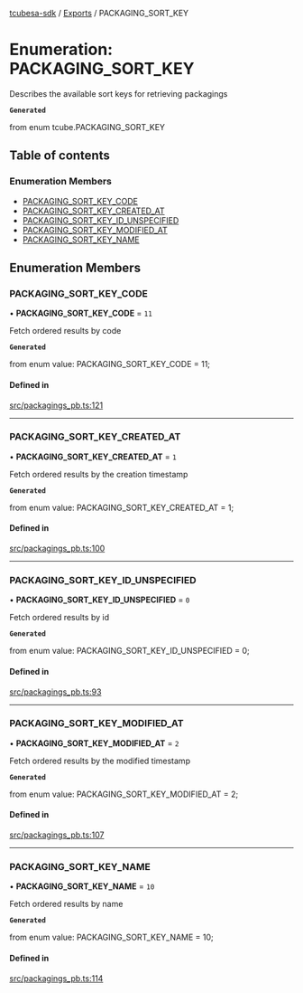 [tcubesa-sdk](../README.md) / [Exports](../modules.md) / PACKAGING\_SORT\_KEY

# Enumeration: PACKAGING\_SORT\_KEY

Describes the available sort keys for retrieving packagings

**`Generated`**

from enum tcube.PACKAGING_SORT_KEY

## Table of contents

### Enumeration Members

- [PACKAGING\_SORT\_KEY\_CODE](PACKAGING_SORT_KEY.md#packaging_sort_key_code)
- [PACKAGING\_SORT\_KEY\_CREATED\_AT](PACKAGING_SORT_KEY.md#packaging_sort_key_created_at)
- [PACKAGING\_SORT\_KEY\_ID\_UNSPECIFIED](PACKAGING_SORT_KEY.md#packaging_sort_key_id_unspecified)
- [PACKAGING\_SORT\_KEY\_MODIFIED\_AT](PACKAGING_SORT_KEY.md#packaging_sort_key_modified_at)
- [PACKAGING\_SORT\_KEY\_NAME](PACKAGING_SORT_KEY.md#packaging_sort_key_name)

## Enumeration Members

### PACKAGING\_SORT\_KEY\_CODE

• **PACKAGING\_SORT\_KEY\_CODE** = ``11``

Fetch ordered results by code

**`Generated`**

from enum value: PACKAGING_SORT_KEY_CODE = 11;

#### Defined in

[src/packagings_pb.ts:121](https://github.com/TCUBEAI-TECHNOLOGIES-PRIVATE-LIMITED/ts-sdk/blob/b410bb1/src/packagings_pb.ts#L121)

___

### PACKAGING\_SORT\_KEY\_CREATED\_AT

• **PACKAGING\_SORT\_KEY\_CREATED\_AT** = ``1``

Fetch ordered results by the creation timestamp

**`Generated`**

from enum value: PACKAGING_SORT_KEY_CREATED_AT = 1;

#### Defined in

[src/packagings_pb.ts:100](https://github.com/TCUBEAI-TECHNOLOGIES-PRIVATE-LIMITED/ts-sdk/blob/b410bb1/src/packagings_pb.ts#L100)

___

### PACKAGING\_SORT\_KEY\_ID\_UNSPECIFIED

• **PACKAGING\_SORT\_KEY\_ID\_UNSPECIFIED** = ``0``

Fetch ordered results by id

**`Generated`**

from enum value: PACKAGING_SORT_KEY_ID_UNSPECIFIED = 0;

#### Defined in

[src/packagings_pb.ts:93](https://github.com/TCUBEAI-TECHNOLOGIES-PRIVATE-LIMITED/ts-sdk/blob/b410bb1/src/packagings_pb.ts#L93)

___

### PACKAGING\_SORT\_KEY\_MODIFIED\_AT

• **PACKAGING\_SORT\_KEY\_MODIFIED\_AT** = ``2``

Fetch ordered results by the modified timestamp

**`Generated`**

from enum value: PACKAGING_SORT_KEY_MODIFIED_AT = 2;

#### Defined in

[src/packagings_pb.ts:107](https://github.com/TCUBEAI-TECHNOLOGIES-PRIVATE-LIMITED/ts-sdk/blob/b410bb1/src/packagings_pb.ts#L107)

___

### PACKAGING\_SORT\_KEY\_NAME

• **PACKAGING\_SORT\_KEY\_NAME** = ``10``

Fetch ordered results by name

**`Generated`**

from enum value: PACKAGING_SORT_KEY_NAME = 10;

#### Defined in

[src/packagings_pb.ts:114](https://github.com/TCUBEAI-TECHNOLOGIES-PRIVATE-LIMITED/ts-sdk/blob/b410bb1/src/packagings_pb.ts#L114)
